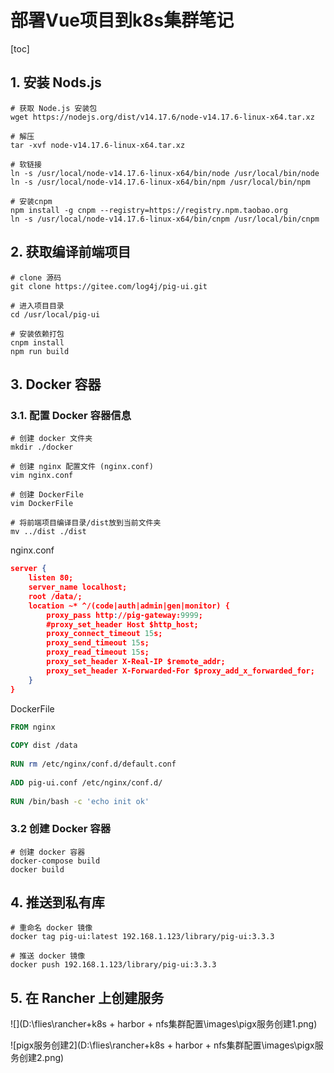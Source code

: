 

#  部署Vue项目到k8s集群笔记

[toc]

## 1. 安装 Nods.js

```shell
# 获取 Node.js 安装包
wget https://nodejs.org/dist/v14.17.6/node-v14.17.6-linux-x64.tar.xz

# 解压
tar -xvf node-v14.17.6-linux-x64.tar.xz
 
# 软链接
ln -s /usr/local/node-v14.17.6-linux-x64/bin/node /usr/local/bin/node
ln -s /usr/local/node-v14.17.6-linux-x64/bin/npm /usr/local/bin/npm
 
# 安装cnpm
npm install -g cnpm --registry=https://registry.npm.taobao.org
ln -s /usr/local/node-v14.17.6-linux-x64/bin/cnpm /usr/local/bin/cnpm
```

## 2. 获取编译前端项目

```shell
# clone 源码
git clone https://gitee.com/log4j/pig-ui.git
 
# 进入项目目录
cd /usr/local/pig-ui

# 安装依赖打包
cnpm install
npm run build
```

## 3.   Docker 容器

### 3.1. 配置 Docker 容器信息

```shell
# 创建 docker 文件夹
mkdir ./docker

# 创建 nginx 配置文件 (nginx.conf)
vim nginx.conf

# 创建 DockerFile 
vim DockerFile

# 将前端项目编译目录/dist放到当前文件夹
mv ../dist ./dist

```
nginx.conf
```json
server {    
    listen 80;    
    server_name localhost;    
    root /data/;             
    location ~* ^/(code|auth|admin|gen|monitor) {       
    	proxy_pass http://pig-gateway:9999;       
    	#proxy_set_header Host $http_host;      
    	proxy_connect_timeout 15s;       
    	proxy_send_timeout 15s;       
    	proxy_read_timeout 15s;       
    	proxy_set_header X-Real-IP $remote_addr;       
    	proxy_set_header X-Forwarded-For $proxy_add_x_forwarded_for;    
	}
} 
```

DockerFile

```dockerfile
FROM nginx
 
COPY dist /data
 
RUN rm /etc/nginx/conf.d/default.conf
 
ADD pig-ui.conf /etc/nginx/conf.d/
 
RUN /bin/bash -c 'echo init ok'
```



### 3.2 创建 Docker 容器

```shell
# 创建 docker 容器
docker-compose build 
docker build
```

## 4. 推送到私有库

```shell
# 重命名 docker 镜像
docker tag pig-ui:latest 192.168.1.123/library/pig-ui:3.3.3 

# 推送 docker 镜像
docker push 192.168.1.123/library/pig-ui:3.3.3
```

## 5.  在 Rancher 上创建服务

![](D:\flies\rancher+k8s + harbor + nfs集群配置\images\pigx服务创建1.png)

![pigx服务创建2](D:\flies\rancher+k8s + harbor + nfs集群配置\images\pigx服务创建2.png)